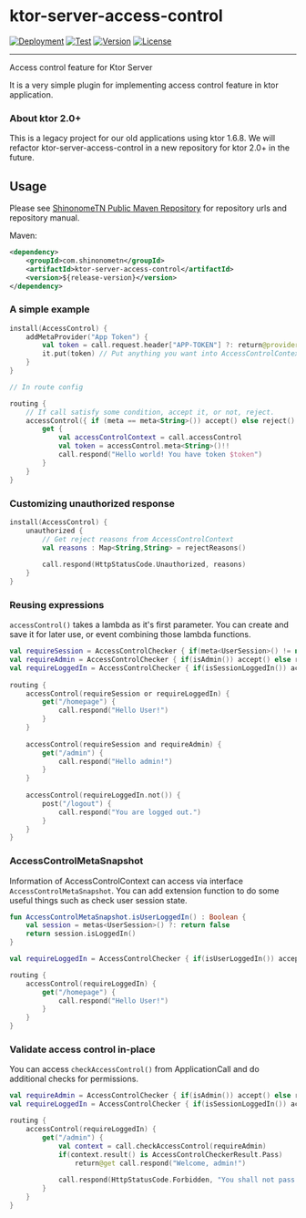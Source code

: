 # ktor-server-access-control

[![Deployment](https://github.com/ShinonomeTN/ktor-server-access-control/actions/workflows/deploy-shinonometn.yml/badge.svg)](https://github.com/ShinonomeTN/ktor-server-access-control/actions/workflows/deploy-shinonometn.yml)
[![Test](https://github.com/ShinonomeTN/ktor-server-access-control/actions/workflows/test-maven.yml/badge.svg)](https://github.com/ShinonomeTN/ktor-server-access-control/actions/workflows/test-maven.yml)
[![Version](https://img.shields.io/github/v/release/ShinonomeTN/ktor-server-access-control?include_prereleases)](https://github.com/ShinonomeTN/ktor-server-access-control/releases)
[![License](https://img.shields.io/github/license/ShinonomeTN/ktor-server-access-control)](https://github.com/ShinonomeTN/ktor-server-access-control/blob/master/LICENSE)

---

Access control feature for Ktor Server

It is a very simple plugin for implementing access control feature in ktor application.

### About ktor 2.0+

This is a legacy project for our old applications using ktor 1.6.8. 
We will refactor ktor-server-access-control in a new repository for ktor 2.0+ in the future.

## Usage

Please see [ShinonomeTN Public Maven Repository](https://github.com/ShinonomeTN/maven-public) for repository urls and repository manual.

Maven:
```xml
<dependency>
    <groupId>com.shinonometn</groupId>
    <artifactId>ktor-server-access-control</artifactId>
    <version>${release-version}</version>
</dependency>
```

### A simple example

```kotlin
install(AccessControl) {
    addMetaProvider("App Token") {
        val token = call.request.header["APP-TOKEN"] ?: return@provider
        it.put(token) // Put anything you want into AccessControlContext
    }
}

// In route config

routing {
    // If call satisfy some condition, accept it, or not, reject.
    accessControl({ if (meta == meta<String>()) accept() else reject() }) {
        get {
            val accessControlContext = call.accessControl
            val token = accessControl.meta<String>()!!
            call.respond("Hello world! You have token $token")
        }
    }
}

```

### Customizing unauthorized response

```kotlin
install(AccessControl) {
    unauthorized {
        // Get reject reasons from AccessControlContext
        val reasons : Map<String,String> = rejectReasons()
        
        call.respond(HttpStatusCode.Unauthorized, reasons)
    }
}
```

### Reusing expressions
`accessControl()` takes a lambda as it's first parameter. You can create and save it for later use, 
or event combining those lambda functions. 
```kotlin
val requireSession = AccessControlChecker { if(meta<UserSession>() != null) accepe() else reject() }
val requireAdmin = AccessControlChecker { if(isAdmin()) accept() else reject() }
val requireLoggedIn = AccessControlChecker { if(isSessionLoggedIn()) accept() else reject() }
    
routing {
    accessControl(requireSession or requireLoggedIn) {
        get("/homepage") {
            call.respond("Hello User!")
        }
    }
    
    accessControl(requireSession and requireAdmin) {
        get("/admin") {
            call.respond("Hello admin!")
        }
    }
    
    accessControl(requireLoggedIn.not()) {
        post("/logout") {
            call.respond("You are logged out.")
        }
    }
}
```

### AccessControlMetaSnapshot 

Information of AccessControlContext can access via interface `AccessControlMetaSnapshot`.
You can add extension function to do some useful things such as check user session state.

```kotlin
fun AccessControlMetaSnapshot.isUserLoggedIn() : Boolean {
    val session = metas<UserSession>() ?: return false
    return session.isLoggedIn()
}

val requireLoggedIn = AccessControlChecker { if(isUserLoggedIn()) accept() else reject() }

routing {
    accessControl(requireLoggedIn) {
        get("/homepage") {
            call.respond("Hello User!")
        }
    }
}

```

### Validate access control in-place

You can access `checkAccessControl()` from ApplicationCall and do additional checks for permissions.

```kotlin
val requireAdmin = AccessControlChecker { if(isAdmin()) accept() else reject() }
val requireLoggedIn = AccessControlChecker { if(isSessionLoggedIn()) accept() else reject() }

routing {
    accessControl(requireLoggedIn) {
        get("/admin") {
            val context = call.checkAccessControl(requireAdmin)
            if(context.result() is AccessControlCheckerResult.Pass)
                return@get call.respond("Welcome, admin!")
            
            call.respond(HttpStatusCode.Forbidden, "You shall not pass!")
        }
    }
}
```